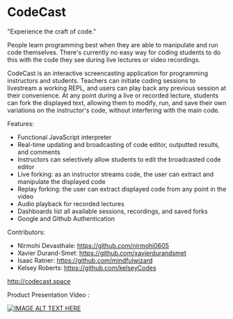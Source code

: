 
# CodeCast

"Experience the craft of code."

People learn programming best when they are able to manipulate and run code themselves. There's currently no easy way for coding students to do this with the code they see during live lectures or video recordings.

CodeCast is an interactive screencasting application for programming instructors and students.
Teachers can initiate coding sessions to livestream a working REPL, and users can play back any previous session at their convenience. At any point during a live or recorded lecture, students can fork the displayed text, allowing them to modify, run, and save their own variations on the instructor's code, without interfering with the main code.

Features:

* Functional JavaScript interpreter
* Real-time updating and broadcasting of code editor, outputted results, and comments
* Instructors can selectively allow students to edit the broadcasted code editor
* Live forking: as an instructor streams code, the user can extract and manipulate the displayed code
* Replay forking: the user can extract displayed code from any point in the video
* Audio playback for recorded lectures
* Dashboards list all available sessions, recordings, and saved forks
* Google and Github Authentication

Contributors:

* Nirmohi Devasthale: https://github.com/nirmohi0605
* Xavier Durand-Smet: https://github.com/xavierdurandsmet
* Isaac Ratner: https://github.com/mindfulwizard
* Kelsey Roberts: https://github.com/kelseyCodes

http://codecast.space

Product Presentation Video :

[![IMAGE ALT TEXT HERE](https://www.youtube.com/watch?v=9A6Wp0nWl08)](https://www.youtube.com/watch?v=9A6Wp0nWl08)